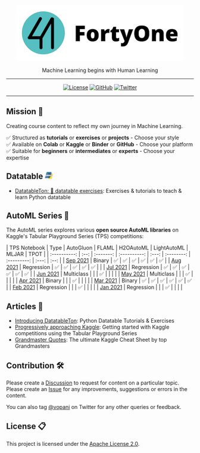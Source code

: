 <div align='center'>

<img src='images/logo_name_light_450_x_150.png'>
<br>

Machine Learning begins with Human Learning

---

[![License](https://img.shields.io/badge/license-Apache%202.0-blue.svg?logo=apache)](https://github.com/vopani/fortyone/blob/master/LICENSE)
[![GitHub](https://img.shields.io/github/stars/vopani/fortyone?color=yellowgreen&logo=github)](https://github.com/vopani/fortyone)
[![Twitter](https://img.shields.io/twitter/follow/vopani)](https://twitter.com/vopani)

---

</div>

## Mission 🚀
Creating course content to reflect my own journey in Machine Learning.

✅ Structured as **tutorials** or **exercises** or **projects** - Choose your style   
✅ Available on **Colab** or **Kaggle** or **Binder** or **GitHub** - Choose your platform   
✅ Suitable for **beginners** or **intermediates** or **experts** - Choose your expertise

<h2>Datatable <img src="https://raw.githubusercontent.com/h2oai/datatable/main/docs/_static/py_datatable_logo.png" width="22px"></img></h2>

* [DatatableTon: 💯 datatable exercises](https://github.com/vopani/datatableton): Exercises & tutorials to teach & learn Python datatable

## AutoML Series 🤖
The AutoML series explores various **open source AutoML libraries** on Kaggle's Tabular Playground Series (TPS) competitions:

| TPS Notebook | Type | AutoGluon | FLAML | H2OAutoML | LightAutoML | MLJAR | TPOT |
| :----------: | :--: | :-------: | :----------: | :---: | :--------: | :---------: | :---: | :--: |
| [Sep 2021](https://www.kaggle.com/rohanrao/automl-tutorial-tps-september-2021) | Binary | ✅ | ✅ | ✅ | ✅ | ✅ | ✅ |
| [Aug 2021](https://www.kaggle.com/rohanrao/automl-tutorial-tps-august-2021) | Regression | ✅ | ✅ | ✅ | ✅ | ✅ |  |
| [Jul 2021](https://www.kaggle.com/rohanrao/automl-tutorial-tps-july-2021) | Regression | ✅ | ✅ | ✅ | ✅ | ✅ | ✅ |
| [Jun 2021](https://www.kaggle.com/rohanrao/automl-tutorial-tps-june-2021) | Multiclass |  |  | ✅ |  |  |  |
| [May 2021](https://www.kaggle.com/rohanrao/automl-tutorial-tps-may-2021) | Multiclass |  |  | ✅ |  |  |  |
| [Apr 2021](https://www.kaggle.com/rohanrao/automl-tutorial-tps-april-2021) |  Binary |  |  | ✅ |  |  |  |
| [Mar 2021](https://www.kaggle.com/rohanrao/automl-tutorial-tps-march-2021) | Binary | ✅ | ✅ | ✅ | ✅ | ✅ | ✅ |
| [Feb 2021](https://www.kaggle.com/rohanrao/automl-tutorial-tps-february-2021) | Regression |  |  | ✅ |  |  |  |
| [Jan 2021](https://www.kaggle.com/rohanrao/automl-tutorial-tps-january-2021) | Regression |  |  | ✅ |  |  |  |

## Articles 📖

* [Introducing DatatableTon](https://towardsdatascience.com/introducing-datatableton-python-datatable-tutorials-exercises-a0887f4323b0): Python Datatable Tutorials & Exercises
* [Progressively approaching Kaggle](https://towardsdatascience.com/progressively-approaching-kaggle-f58db71a42a9): Getting started with Kaggle competitions using the Tabular Playground Series
* [Grandmaster Quotes](https://github.com/vopani/datasciencenightly/tree/main/kaggle/kgm_quotes): The ultimate Kaggle Cheat Sheet by top Grandmasters

## Contribution 🛠️
Please create a [Discussion](https://github.com/vopani/fortyone/discussions/categories/topics) to request for content on a particular topic.   
Please create an [Issue](https://github.com/vopani/fortyone/issues) for any improvements, suggestions or errors in the content.

You can also tag [@vopani](https://twitter.com/vopani) on Twitter for any other queries or feedback.

## License 📋
This project is licensed under the [Apache License 2.0](https://github.com/vopani/fortyone/blob/main/LICENSE).
